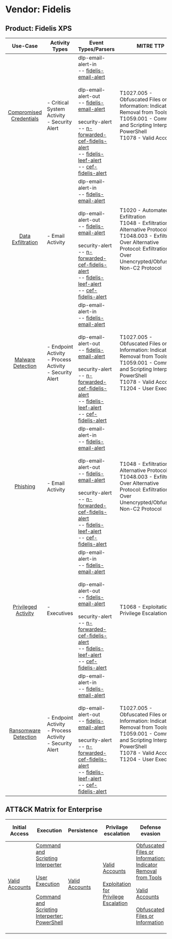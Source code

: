 Vendor: Fidelis
===============
Product: Fidelis XPS
--------------------
|                                 Use-Case                                  | Activity Types                                                | Event Types/Parsers                                                                                                                                                                                                                                                                                                                                                                                                                                                                            | MITRE TTP                                                                                                                                                                                            | Content                    |
|:-------------------------------------------------------------------------:| ------------------------------------------------------------- | ---------------------------------------------------------------------------------------------------------------------------------------------------------------------------------------------------------------------------------------------------------------------------------------------------------------------------------------------------------------------------------------------------------------------------------------------------------------------------------------------- | ---------------------------------------------------------------------------------------------------------------------------------------------------------------------------------------------------- | -------------------------- |
| [Compromised Credentials](../UseCases/usecase_compromised_credentials.md) | - Critical System Activity<br>- Security Alert                |  dlp-email-alert-in<br> -- [fidelis-email-alert](../Parsers/parserContent_fidelis-email-alert.md)<br><br> dlp-email-alert-out<br> -- [fidelis-email-alert](../Parsers/parserContent_fidelis-email-alert.md)<br><br> security-alert<br> -- [n-forwarded-cef-fidelis-alert](../Parsers/parserContent_n-forwarded-cef-fidelis-alert.md)<br> -- [fidelis-leef-alert](../Parsers/parserContent_fidelis-leef-alert.md)<br> -- [cef-fidelis-alert](../Parsers/parserContent_cef-fidelis-alert.md)<br> | T1027.005 - Obfuscated Files or Information: Indicator Removal from Tools<br>T1059.001 - Command and Scripting Interperter: PowerShell<br>T1078 - Valid Accounts<br>                                 |  - 18 Rules<br> - 4 Models |
|       [Data Exfiltration](../UseCases/usecase_data_exfiltration.md)       | - Email Activity                                              |  dlp-email-alert-in<br> -- [fidelis-email-alert](../Parsers/parserContent_fidelis-email-alert.md)<br><br> dlp-email-alert-out<br> -- [fidelis-email-alert](../Parsers/parserContent_fidelis-email-alert.md)<br><br> security-alert<br> -- [n-forwarded-cef-fidelis-alert](../Parsers/parserContent_n-forwarded-cef-fidelis-alert.md)<br> -- [fidelis-leef-alert](../Parsers/parserContent_fidelis-leef-alert.md)<br> -- [cef-fidelis-alert](../Parsers/parserContent_cef-fidelis-alert.md)<br> | T1020 - Automated Exfiltration<br>T1048 - Exfiltration Over Alternative Protocol<br>T1048.003 - Exfiltration Over Alternative Protocol: Exfiltration Over Unencrypted/Obfuscated Non-C2 Protocol<br> |  - 33 Rules<br> - 7 Models |
|       [Malware Detection](../UseCases/usecase_malware_detection.md)       | - Endpoint Activity<br>- Process Activity<br>- Security Alert |  dlp-email-alert-in<br> -- [fidelis-email-alert](../Parsers/parserContent_fidelis-email-alert.md)<br><br> dlp-email-alert-out<br> -- [fidelis-email-alert](../Parsers/parserContent_fidelis-email-alert.md)<br><br> security-alert<br> -- [n-forwarded-cef-fidelis-alert](../Parsers/parserContent_n-forwarded-cef-fidelis-alert.md)<br> -- [fidelis-leef-alert](../Parsers/parserContent_fidelis-leef-alert.md)<br> -- [cef-fidelis-alert](../Parsers/parserContent_cef-fidelis-alert.md)<br> | T1027.005 - Obfuscated Files or Information: Indicator Removal from Tools<br>T1059.001 - Command and Scripting Interperter: PowerShell<br>T1078 - Valid Accounts<br>T1204 - User Execution<br>       |  - 10 Rules<br> - 3 Models |
|                [Phishing](../UseCases/usecase_phishing.md)                | - Email Activity                                              |  dlp-email-alert-in<br> -- [fidelis-email-alert](../Parsers/parserContent_fidelis-email-alert.md)<br><br> dlp-email-alert-out<br> -- [fidelis-email-alert](../Parsers/parserContent_fidelis-email-alert.md)<br><br> security-alert<br> -- [n-forwarded-cef-fidelis-alert](../Parsers/parserContent_n-forwarded-cef-fidelis-alert.md)<br> -- [fidelis-leef-alert](../Parsers/parserContent_fidelis-leef-alert.md)<br> -- [cef-fidelis-alert](../Parsers/parserContent_cef-fidelis-alert.md)<br> | T1048 - Exfiltration Over Alternative Protocol<br>T1048.003 - Exfiltration Over Alternative Protocol: Exfiltration Over Unencrypted/Obfuscated Non-C2 Protocol<br>                                   |  - 7 Rules<br> - 2 Models  |
|     [Privileged Activity](../UseCases/usecase_privileged_activity.md)     | - Executives                                                  |  dlp-email-alert-in<br> -- [fidelis-email-alert](../Parsers/parserContent_fidelis-email-alert.md)<br><br> dlp-email-alert-out<br> -- [fidelis-email-alert](../Parsers/parserContent_fidelis-email-alert.md)<br><br> security-alert<br> -- [n-forwarded-cef-fidelis-alert](../Parsers/parserContent_n-forwarded-cef-fidelis-alert.md)<br> -- [fidelis-leef-alert](../Parsers/parserContent_fidelis-leef-alert.md)<br> -- [cef-fidelis-alert](../Parsers/parserContent_cef-fidelis-alert.md)<br> | T1068 - Exploitation for Privilege Escalation<br>                                                                                                                                                    |  - 1 Rules<br>             |
|    [Ransomware Detection](../UseCases/usecase_ransomware_detection.md)    | - Endpoint Activity<br>- Process Activity<br>- Security Alert |  dlp-email-alert-in<br> -- [fidelis-email-alert](../Parsers/parserContent_fidelis-email-alert.md)<br><br> dlp-email-alert-out<br> -- [fidelis-email-alert](../Parsers/parserContent_fidelis-email-alert.md)<br><br> security-alert<br> -- [n-forwarded-cef-fidelis-alert](../Parsers/parserContent_n-forwarded-cef-fidelis-alert.md)<br> -- [fidelis-leef-alert](../Parsers/parserContent_fidelis-leef-alert.md)<br> -- [cef-fidelis-alert](../Parsers/parserContent_cef-fidelis-alert.md)<br> | T1027.005 - Obfuscated Files or Information: Indicator Removal from Tools<br>T1059.001 - Command and Scripting Interperter: PowerShell<br>T1078 - Valid Accounts<br>T1204 - User Execution<br>       |  - 10 Rules<br> - 3 Models |

ATT&CK Matrix for Enterprise
----------------------------
| Initial Access                                                      | Execution                                                                                                                                                                                                                                                       | Persistence                                                         | Privilage escalation                                                                                                                                          | Defense evasion                                                                                                                                                                                                                                                               | Credential Access | Discovery | Lateral Movement | Collection | Command and Control | Exfiltration                                                                                                                                                                                                                                                                                                                    | Impact |
| ------------------------------------------------------------------- | --------------------------------------------------------------------------------------------------------------------------------------------------------------------------------------------------------------------------------------------------------------- | ------------------------------------------------------------------- | ------------------------------------------------------------------------------------------------------------------------------------------------------------- | ----------------------------------------------------------------------------------------------------------------------------------------------------------------------------------------------------------------------------------------------------------------------------- | ----------------- | --------- | ---------------- | ---------- | ------------------- | ------------------------------------------------------------------------------------------------------------------------------------------------------------------------------------------------------------------------------------------------------------------------------------------------------------------------------- | ------ |
| [Valid Accounts](https://attack.mitre.org/techniques/T1078)<br><br> | [Command and Scripting Interperter](https://attack.mitre.org/techniques/T1059)<br><br>[User Execution](https://attack.mitre.org/techniques/T1204)<br><br>[Command and Scripting Interperter: PowerShell](https://attack.mitre.org/techniques/T1059/001)<br><br> | [Valid Accounts](https://attack.mitre.org/techniques/T1078)<br><br> | [Valid Accounts](https://attack.mitre.org/techniques/T1078)<br><br>[Exploitation for Privilege Escalation](https://attack.mitre.org/techniques/T1068)<br><br> | [Obfuscated Files or Information: Indicator Removal from Tools](https://attack.mitre.org/techniques/T1027/005)<br><br>[Valid Accounts](https://attack.mitre.org/techniques/T1078)<br><br>[Obfuscated Files or Information](https://attack.mitre.org/techniques/T1027)<br><br> |                   |           |                  |            |                     | [Exfiltration Over Alternative Protocol](https://attack.mitre.org/techniques/T1048)<br><br>[Exfiltration Over Alternative Protocol: Exfiltration Over Unencrypted/Obfuscated Non-C2 Protocol](https://attack.mitre.org/techniques/T1048/003)<br><br>[Automated Exfiltration](https://attack.mitre.org/techniques/T1020)<br><br> |        |